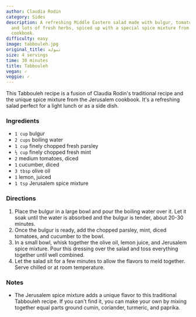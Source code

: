 ```yaml
---
author: Claudia Rodin
category: Sides
description: A refreshing Middle Eastern salad made with bulgur, tomatoes, cucumbers,
  and lots of fresh herbs, spiced up with a special spice mixture from the Jerusalem
  cookbook.
difficulty: easy
image: tabbouleh.jpg
original_title: تبولة
size: 4 servings
time: 30 minutes
title: Tabbouleh
vegan: ✓
veggie: ✓
---
```

This Tabbouleh recipe is a fusion of Claudia Rodin's traditional recipe and the unique spice mixture from the Jerusalem cookbook. It's a refreshing salad perfect for a light lunch or as a side dish.

### Ingredients

* `1 cup` bulgur
* `2 cups` boiling water
* `1 cup` finely chopped fresh parsley
* `½ cup` finely chopped fresh mint
* `2` medium tomatoes, diced
* `1` cucumber, diced
* `3 tbsp` olive oil
* `1` lemon, juiced
* `1 tsp` Jerusalem spice mixture

### Directions

1. Place the bulgur in a large bowl and pour the boiling water over it. Let it soak until the water is absorbed and the bulgur is tender, about 20-30 minutes.
2. Once the bulgur is ready, add the chopped parsley, mint, diced tomatoes, and cucumber to the bowl.
3. In a small bowl, whisk together the olive oil, lemon juice, and Jerusalem spice mixture. Pour this dressing over the salad and toss everything together until well combined.
4. Let the salad sit for a few minutes to allow the flavors to meld together. Serve chilled or at room temperature.

### Notes

- The Jerusalem spice mixture adds a unique flavor to this traditional Tabbouleh recipe. If you can't find it, you can make your own by mixing together equal parts ground cumin, coriander, turmeric, and paprika.